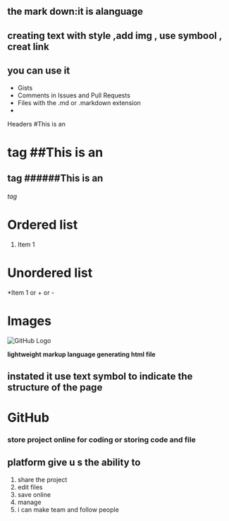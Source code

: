 
## the mark down:it is alanguage
## creating text with style ,add img , use symbool , creat link

## you can use it
- Gists
- Comments in Issues and Pull Requests
- Files with the .md or .markdown extension
-
Headers
#This is an <h1> tag
##This is an <h2> tag
######This is an <h6> tag
  
 # Ordered list
1. Item 1
 # Unordered list
*Item 1 or + or -
 # Images
![GitHub Logo](/images/logo.png)

**lightweight markup language generating html file** 
## **instated it use text symbol to indicate the structure of the page**
# GitHub
### store project online for coding or storing code and file
## platform give u s the ability to
1. share the project
2. edit files 
3. save online
4. manage
5. i can make team and follow people 
